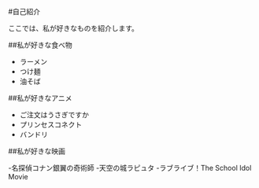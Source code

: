 #自己紹介

ここでは、私が好きなものを紹介します。

##私が好きな食べ物

- ラーメン
- つけ麺
- 油そば


##私が好きなアニメ

- ご注文はうさぎですか
- プリンセスコネクト
- バンドリ

##私が好きな映画

-名探偵コナン銀翼の奇術師
-天空の城ラピュタ
-ラブライブ！The School Idol Movie
